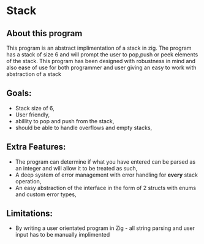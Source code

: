 # Stack

## About this program
This program is an abstract implimentation of a stack in zig.
The program has a stack of size 6 and will prompt the user to pop,push or peek elements of the stack.
This program has been designed with robustness in mind and also ease of use for both programmer and user giving an easy to work with abstraction of a stack

## Goals:
- Stack size of 6,
- User friendly,
- abillity to pop and push from the stack,
- should be able to handle overflows and empty stacks,

## Extra Features:
- The program can determine if what you have entered can be parsed as an integer and will allow it to be treated as such,
- A deep system of error management with error handling for **every** stack operation,
- An easy abstraction of the interface in the form of 2 structs with enums and custom error types,


## Limitations:
- By writing a user orientated program in Zig - all string parsing and user input has to be manually implimented
